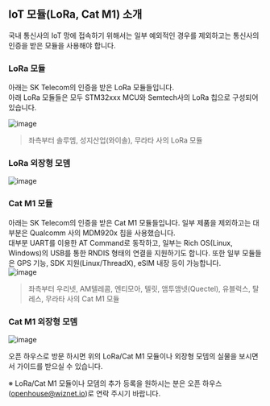 ## IoT 모듈(LoRa, Cat M1) 소개

국내 통신사의 IoT 망에 접속하기 위해서는 일부 예외적인 경우를 제외하고는 통신사의 인증을 받은 모듈을 사용해야 합니다.

### LoRa 모듈
아래는 SK Telecom의 인증을 받은 LoRa 모듈들입니다.  
아래 LoRa 모듈들은 모두 STM32xxx MCU와 Semtech사의 LoRa 칩으로 구성되어 있습니다.

![image](https://user-images.githubusercontent.com/2126804/126936132-a32e6b6c-22cc-400a-b451-699bdad01393.png)
> 좌측부터 솔루엠, 성지산업(와이솔), 무라타 사의 LoRa 모듈  

### LoRa 외장형 모뎀  
![image](https://user-images.githubusercontent.com/2126804/126936313-a2836799-d27f-4920-8574-c7895331f001.png)

### Cat M1 모듈
아래는 SK Telecom의 인증을 받은 Cat M1 모듈들입니다. 일부 제품을 제외하고는 대부분은 Qualcomm 사의 MDM920x 칩을 사용했습니다.  
대부분 UART를 이용한 AT Command로 동작하고, 일부는 Rich OS(Linux, Windows)의 USB를 통한 RNDIS 형태의 연결을 지원하기도 합니다. 또한 일부 모듈들은 GPS 기능, SDK 지원(Linux/ThreadX), eSIM 내장 등이 가능합니다.    
![image](https://user-images.githubusercontent.com/2126804/126936988-3cd0a960-7a49-46c5-9e83-e420d7ef8ceb.png)
> 좌측부터 우리넷, AM텔레콤, 엔티모아, 텔릿, 앰투앰넷(Quectel), 유블럭스, 탈레스, 무라타 사의 Cat M1 모듈

### Cat M1 외장형 모뎀
![image](https://user-images.githubusercontent.com/2126804/126936942-516d3179-f478-4ffc-af3f-0fb115c346a4.png)

오픈 하우스로 방문 하시면 위의 LoRa/Cat M1 모듈이나 외장형 모뎀의 실물을 보시면서 가이드를 받으실 수 있습니다.  

※ LoRa/Cat M1 모듈이나 모뎀의 추가 등록을 원하시는 분은 오픈 하우스(openhouse@wiznet.io)로 연락 주시기 바랍니다.
